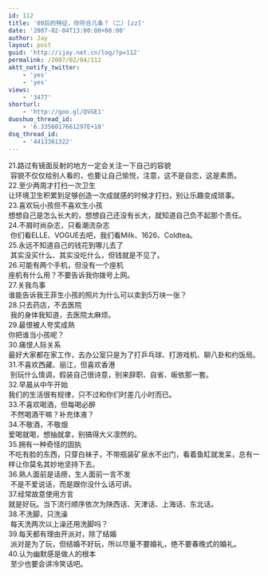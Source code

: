 ```yaml
---
id: 112
title: '80后的特征，你符合几条？（二）[zz]'
date: '2007-02-04T13:00:00+08:00'
author: Jay
layout: post
guid: 'http://ijay.net.cn/log/?p=112'
permalink: /2007/02/04/112
aktt_notify_twitter:
    - 'yes'
    - 'yes'
views:
    - '3477'
shorturl:
    - 'http://goo.gl/QVGE1'
duoshuo_thread_id:
    - '6.3356017661297E+18'
dsq_thread_id:
    - '4413361322'
---
```


21.路过有镜面反射的地方一定会关注一下自己的容貌<br /> 容貌不仅仅给别人看的，也要让自己愉悦，注意，这不是自恋，这是素质。
<br />22.至少两周才打扫一次卫生
<br />让环境卫生积累到足够创造一次成就感的时候才打扫，别让乐趣变成琐事。
<br />23.喜欢玩小孩但不喜欢生小孩
<br />想想自己是怎么长大的，想想自己还没有长大，就知道自己负不起那个责任。
<br />24.不屑时尚杂志，只看潮流杂志<br /> 你们看ELLE、VOGUE去吧，我们看Milk、1626、Coldtea。
<br />25.永远不知道自己的钱花到哪儿去了<br /> 其实没买什么、其实没吃什么，但钱就是不见了。
<br />26.可能有两个手机，但没有一个座机
<br />座机有什么用？不要告诉我你拨号上网。
<br />27.关我鸟事
<br />谁能告诉我王菲生小孩的照片为什么可以卖到5万块一张？
<br />28.只去药店，不去医院<br /> 我的身体我知道，去医院太麻烦。
<br />29.最恨被人夸奖成熟
<br />你把谁当小孩呢？
<br />30.痛恨人际关系
<br />最好大家都在家工作，去办公室只是为了打乒乓球、打游戏机、聊八卦和约饭局。
<br />31.不喜欢西藏、丽江，但喜欢香港<br /> 别玩什么情调，假装自己很诗意，别来辞职、自省、皈依那一套。
<br />32.早晨从中午开始
<br />我们的生活很有规律，只不过和你们时差几小时而已。
<br />33.不喜欢喝酒，但每喝必醉<br /> 不然喝酒干嘛？补充体液？
<br />34.不敬酒，不敬烟
<br />爱喝就喝，想抽就拿，别搞得大义凛然的。
<br />35.拥有一种奇怪的固执
<br />不吃有脸的东西，只穿白袜子，不带瓶装矿泉水不出门，看着鱼缸就发呆，总有一样让你莫名其妙地坚持下去。
<br />36.熟人面前是话痨，生人面前一言不发<br /> 不是不爱说话，而是跟你没什么话可讲。
<br />37.经常故意使用方言
<br />就是好玩。当下流行顺序依次为陕西话、天津话、上海话、东北话。
<br />38.不洗脚，只洗澡<br /> 每天洗两次以上澡还用洗脚吗？
<br />39.每天都有理由开派对，除了结婚<br /> 派对是为了玩，但结婚不好玩，所以尽量不要婚礼，绝不要春晚式的婚礼。
<br />40.认为幽默感是做人的根本<br /> 至少也要会讲冷笑话吧。